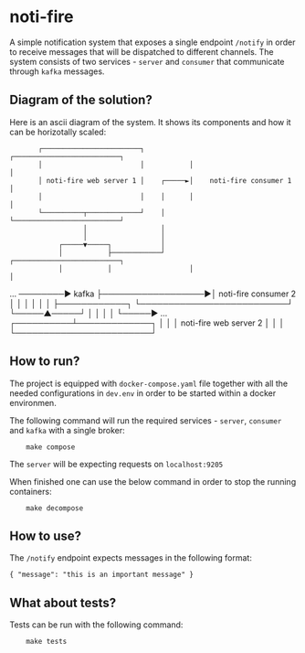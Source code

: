 # noti-fire

A simple notification system that exposes a single endpoint `/notify` in order to receive messages that will be dispatched to different channels. The system consists of two services - `server` and `consumer` that communicate through `kafka` messages.

## Diagram of the solution?

Here is an ascii diagram of the system. It shows its components and how it can be horizotally scaled:


           ┌────────────────────────┐           ┌──────────────────────────┐
           │                        │           │                          │
           │ noti-fire web server 1 │    ┌─────►│    noti-fire consumer 1  │
           │                        │    │      │                          │
           └──────────┬─────────────┘    │      └──────────────────────────┘
                      │                  │
                      │                  │
                ┌─────▼─────┐            │
                │           ├────────────┘      ┌──────────────────────────┐
                │           │                   │                          │
   ...  ────────►   kafka   ├──────────────────►│    noti-fire consumer 2  │
                │           │                   │                          │
                │           ├────────────┐      └──────────────────────────┘
                └─────▲─────┘            │
                      │                  │
                      │                  └─────► ...
           ┌──────────┴─────────────┐
           │                        │
           │ noti-fire web server 2 │
           │                        │
           └────────────────────────┘


## How to run?

The project is equipped with `docker-compose.yaml` file together with all the needed configurations in `dev.env` in order to be started within a docker environmen.

The following command will run the required services - `server`, `consumer` and `kafka` with a single broker:

```
    make compose
```

The `server` will be expecting requests on `localhost:9205`

When finished one can use the below command in order to stop the running containers: 

```
    make decompose
```

## How to use? 

The `/notify` endpoint expects messages in the following format:

```
{ "message": "this is an important message" }
```

## What about tests?

Tests can be run with the following command:

```
    make tests
```

